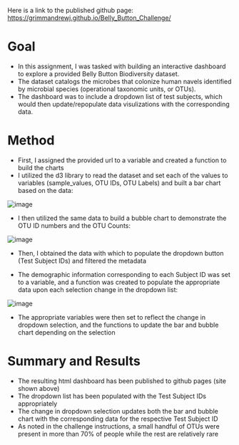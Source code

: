 Here is a link to the published github page: https://grimmandrewj.github.io/Belly_Button_Challenge/

# Goal
- In this assignment, I was tasked with building an interactive dashboard to explore a provided Belly Button Biodiversity dataset.
- The dataset catalogs the microbes that colonize human navels identified by microbial species (operational taxonomic units, or OTUs).
- The dashboard was to include a dropdown list of test subjects, which would then update/repopulate data visulizations with the corresponding data.

# Method
- First, I assigned the provided url to a variable and created a function to build the charts
- I utilized the d3 library to read the dataset and set each of the values to variables (sample_values, OTU IDs, OTU Labels) and built a bar chart based on the data:

![image](https://user-images.githubusercontent.com/120341249/230537731-cb0e93d1-09fb-4613-a1f7-060e82fcff2c.png)

- I then utilized the same data to build a bubble chart to demonstrate the OTU ID numbers and the OTU Counts:

![image](https://user-images.githubusercontent.com/120341249/230536830-258c7e6d-b76a-460d-9310-c3ccbb0b20e2.png)

- Then, I obtained the data with which to populate the dropdown button (Test Subject IDs) and filtered the metadata

- The demographic information corresponding to each Subject ID was set to a variable, and a function was created to populate the appropriate data upon each selection change in the dropdown list: 

![image](https://user-images.githubusercontent.com/120341249/230536612-399dcca5-a429-4cc6-96d9-f03a07ca8eac.png)

- The appropriate variables were then set to reflect the change in dropdown selection, and the functions to update the bar and bubble chart depending on the selection

# Summary and Results
- The resulting html dashboard has been published to github pages (site shown above)
- The dropdown list has been populated with the Test Subject IDs appropriately
- The change in dropdown selection updates both the bar and bubble chart with the corresponding data for the respective Test Subject ID
- As noted in the challenge instructions, a small handful of OTUs were present in more than 70% of people while the rest are relatively rare
